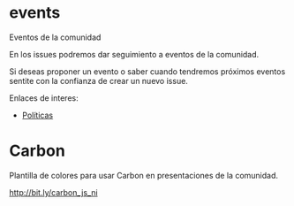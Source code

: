 # events

Eventos de la comunidad

En los issues podremos dar seguimiento a eventos de la comunidad.

Si deseas proponer un evento o saber cuando tendremos próximos eventos sentite con la confianza de crear un nuevo issue.

Enlaces de interes:

 - [Políticas](/GROUP_RULES.md)


# Carbon

Plantilla de colores para usar Carbon en presentaciones de la comunidad.

http://bit.ly/carbon_js_ni
